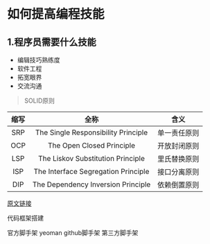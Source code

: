 # 如何提高编程技能

## 1.程序员需要什么技能

- 编辑技巧熟练度
- 软件工程
- 拓宽眼界
- 交流沟通

 > SOLID原则

| 缩写 | 全称 | 含义 | 
|:-------------:|:-------------:|:-------------:|
| SRP | The Single Responsibility Principle | 单一责任原则 | 
| OCP | The Open Closed Principle | 开放封闭原则 | 
| LSP | The Liskov Substitution Principle | 里氏替换原则 | 
| ISP | The Interface Segregation Principle | 接口分离原则 | 
| DIP | The Dependency Inversion Principle | 依赖倒置原则 | 

[原文链接](https://www.cnblogs.com/lanxuezaipiao/archive/2013/06/09/3128665.html)

代码框架搭建

官方脚手架
yeoman
github脚手架
第三方脚手架

